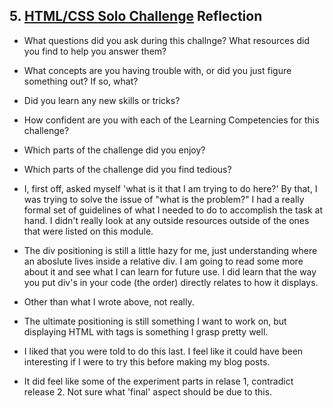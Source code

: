 ## 5. [HTML/CSS Solo Challenge](5_HTML_CSS_solo_challenge/readme.md) Reflection

* What questions did you ask during this challnge? What resources did you find to help you answer them?  
* What concepts are you having trouble with, or did you just figure something out? If so, what?  
* Did you learn any new skills or tricks?
* How confident are you with each of the Learning Competencies for this challenge? 
* Which parts of the challenge did you enjoy?
* Which parts of the challenge did you find tedious?

* I, first off, asked myself 'what is it that I am trying to do here?' By that, I was trying to solve the issue of "what is the problem?" I had a really formal set of guidelines of what I needed to do to accomplish the task at hand. I didn't really look at any outside resources outside of the ones that were listed on this module.
* The div positioning is still a little hazy for me, just understanding where an aboslute lives inside a relative div. I am going to read some more about it and see what I can learn for future use. I did learn that the way you put div's in your code (the order) directly relates to how it displays. 
* Other than what I wrote above, not really.
* The ultimate positioning is still something I want to work on, but displaying HTML with tags is something I grasp pretty well.
* I liked that you were told to do this last. I feel like it could have been interesting if I were to try this before making my blog posts. 
* It did feel like some of the experiment parts in relase 1, contradict release 2. Not sure what 'final' aspect should be due to this.